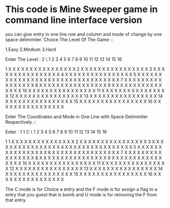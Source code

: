 # This code is Mine Sweeper game in command line interface version

you can give entry in one line row and column and mode of change by one space delimmiter.
Choice The Level Of The Game ::

1.Easy
2.Medium
3.Hard

Enter The Level : 2
  \   1  2  3  4  5  6  7  8  9  10 11 12 13 14 15 16

  1   X  X  X  X  X  X  X  X  X  X  X  X  X  X  X  X
  2   X  X  X  X  X  X  X  X  X  X  X  X  X  X  X  X
  3   X  X  X  X  X  X  X  X  X  X  X  X  X  X  X  X
  4   X  X  X  X  X  X  X  X  X  X  X  X  X  X  X  X
  5   X  X  X  X  X  X  X  X  X  X  X  X  X  X  X  X
  6   X  X  X  X  X  X  X  X  X  X  X  X  X  X  X  X
  7   X  X  X  X  X  X  X  X  X  X  X  X  X  X  X  X
  8   X  X  X  X  X  X  X  X  X  X  X  X  X  X  X  X
  9   X  X  X  X  X  X  X  X  X  X  X  X  X  X  X  X
  10  X  X  X  X  X  X  X  X  X  X  X  X  X  X  X  X
  11  X  X  X  X  X  X  X  X  X  X  X  X  X  X  X  X
  12  X  X  X  X  X  X  X  X  X  X  X  X  X  X  X  X
  13  X  X  X  X  X  X  X  X  X  X  X  X  X  X  X  X
  14  X  X  X  X  X  X  X  X  X  X  X  X  X  X  X  X
  15  X  X  X  X  X  X  X  X  X  X  X  X  X  X  X  X
  16  X  X  X  X  X  X  X  X  X  X  X  X  X  X  X  X

Enter The Coordinates and Mode in One Line with Space Delimmiter Respectively ::

Enter : 1 1 C
  \   1  2  3  4  5  6  7  8  9  10 11 12 13 14 15 16

  1   1  X  X  X  X  X  X  X  X  X  X  X  X  X  X  X
  2   X  X  X  X  X  X  X  X  X  X  X  X  X  X  X  X
  3   X  X  X  X  X  X  X  X  X  X  X  X  X  X  X  X
  4   X  X  X  X  X  X  X  X  X  X  X  X  X  X  X  X
  5   X  X  X  X  X  X  X  X  X  X  X  X  X  X  X  X
  6   X  X  X  X  X  X  X  X  X  X  X  X  X  X  X  X
  7   X  X  X  X  X  X  X  X  X  X  X  X  X  X  X  X
  8   X  X  X  X  X  X  X  X  X  X  X  X  X  X  X  X
  9   X  X  X  X  X  X  X  X  X  X  X  X  X  X  X  X
  10  X  X  X  X  X  X  X  X  X  X  X  X  X  X  X  X
  11  X  X  X  X  X  X  X  X  X  X  X  X  X  X  X  X
  12  X  X  X  X  X  X  X  X  X  X  X  X  X  X  X  X
  13  X  X  X  X  X  X  X  X  X  X  X  X  X  X  X  X
  14  X  X  X  X  X  X  X  X  X  X  X  X  X  X  X  X
  15  X  X  X  X  X  X  X  X  X  X  X  X  X  X  X  X
  16  X  X  X  X  X  X  X  X  X  X  X  X  X  X  X  X
  
  The C mode is for Choice a entry and the F mode is for assign a flag to a entry that you guest that is bomb and U mode is 
  for removing the F from that entry.
